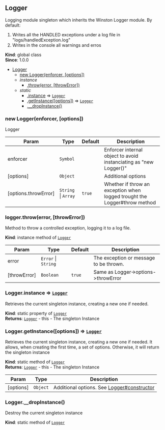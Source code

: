 <a name="Logger"></a>

## Logger
Logging module singleton which inherits the Winston Logger module.
         By default: 
             <ol>
                 <li>Writes all the HANDLED exceptions under a log file in "logs/handledException.log"</li>
                 <li>Writes in the console all warnings and erros</li>
             </ol>

**Kind**: global class  
**Since**: 1.0.0  

* [Logger](#Logger)
    * [new Logger(enforcer, [options])](#new_Logger_new)
    * _instance_
        * [.throw(error, [throwError])](#Logger+throw)
    * _static_
        * [.instance](#Logger.instance) ⇒ <code>[Logger](#Logger)</code>
        * [.getInstance([options])](#Logger.getInstance) ⇒ <code>[Logger](#Logger)</code>
        * [.__dropInstance()](#Logger.__dropInstance)

<a name="new_Logger_new"></a>

### new Logger(enforcer, [options])
Logger


| Param | Type | Default | Description |
| --- | --- | --- | --- |
| enforcer | <code>Symbol</code> |  | Enforcer internal object to avoid instanciating as "new Logger()" |
| [options] | <code>Object</code> |  | Additional options |
| [options.throwError] | <code>String</code> &#124; <code>Array</code> | <code>true</code> | Whether if throw an exception when logged trought the Logger#throw method |

<a name="Logger+throw"></a>

### logger.throw(error, [throwError])
Method to throw a controlled exception, logging it to a log file.

**Kind**: instance method of <code>[Logger](#Logger)</code>  

| Param | Type | Default | Description |
| --- | --- | --- | --- |
| error | <code>Error</code> &#124; <code>String</code> |  | The exception or message to be thrown. |
| [throwError] | <code>Boolean</code> | <code>true</code> | Same as Logger->options->throwError |

<a name="Logger.instance"></a>

### Logger.instance ⇒ <code>[Logger](#Logger)</code>
Retrieves the current singleton instance, creating a new one if needed.

**Kind**: static property of <code>[Logger](#Logger)</code>  
**Returns**: <code>[Logger](#Logger)</code> - this - The singleton Instance  
<a name="Logger.getInstance"></a>

### Logger.getInstance([options]) ⇒ <code>[Logger](#Logger)</code>
Retrieves the current singleton instance, creating a new one if needed. 
It allows, when creating the first time, a set of options. Otherwise, it will return the singleton instance

**Kind**: static method of <code>[Logger](#Logger)</code>  
**Returns**: <code>[Logger](#Logger)</code> - this - The singleton Instance  

| Param | Type | Description |
| --- | --- | --- |
| [options] | <code>Object</code> | Additional options. See [Logger#constructor](Logger#constructor) |

<a name="Logger.__dropInstance"></a>

### Logger.__dropInstance()
Destroy the current singleton instance

**Kind**: static method of <code>[Logger](#Logger)</code>  
